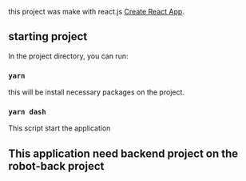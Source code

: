 this project was make with react.js [Create React App](https://github.com/facebook/create-react-app).

## starting project

In the project directory, you can run:

### `yarn`

this will be install necessary packages on the project. 

### `yarn dash` 

This script start the application 

## This application need backend project on the robot-back project 


